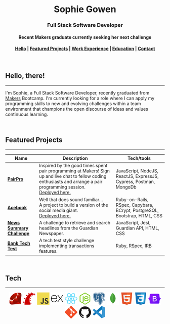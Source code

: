 <div align="center">
  <h1> Sophie Gowen</h1>
  <h3> Full Stack Software Developer </h3>
  <h4> Recent Makers graduate currently seeking her next challenge <h4>
  

[Hello](#hello) | [Featured Projects](#featured-projects) | [Work Experience](#experience) | [Education](#education)  | [Contact](#contact)
</div>

<br>

## Hello, there!
---

I'm Sophie, a Full Stack Software Developer, recently graduated from [Makers](https://makers.tech/) Bootcamp. I'm currently looking for a role where I can apply my programming skills to new and evolving challenges within a team environment that champions the open discourse of ideas and values continuous learning.

<br>

## Featured Projects
---

| Name                         | Description       | Tech/tools        |
| ---------------------------- | ----------------- | ----------------- |
| [**PairPro**](https://github.com/SoJGo/pair-pro) |Inspired by the good times spent pair programming at Makers! Sign up and live chat to fellow coding enthusiasts and arrange a pair programming session. <br> [Deployed here.](https://be-a-pair-pro.herokuapp.com/)  | JavaScript, NodeJS, ReactJS, ExpressJS, Cypress, Postman, MongoDb |
| [**Acebook**](https://github.com/SoJGo/acebook) | Well that does sound familiar... <br> A project to build a version of the social media giant. <br> [Deployed here.](https://damp-hollows-50420.herokuapp.com/) <br>  | Ruby-on-Rails, RSpec, Capybara, BCrypt, PostgreSQL, Bootstrap, HTML, CSS |
| [**News Summary Challenge**](https://github.com/SoJGo/news-summary-challenge) | A challenge to retrieve and search headlines from the Guardian Newspaper.  | JavaScript, Jest, Guardian API, HTML, CSS |
| [**Bank Tech Test**](https://github.com/SoJGo/bank-tech-test) | A tech test style challenge implementing transactions features. | Ruby, RSpec, IRB |
<br>

## Tech
---

<div align="center">
<img src="https://raw.githubusercontent.com/devicons/devicon/master/icons/ruby/ruby-original.svg" alt="ruby" width="40" height="40"/> 
<img src="https://raw.githubusercontent.com/devicons/devicon/master/icons/rails/rails-plain.svg" alt="rails" width="40" height="40"/> 
<img src="https://raw.githubusercontent.com/devicons/devicon/master/icons/javascript/javascript-original.svg" alt="javascript" width="40" height="40"/> 
<img src="https://raw.githubusercontent.com/devicons/devicon/master/icons/express/express-original.svg" alt="express" width="40" height="40"/> 
<img src="https://raw.githubusercontent.com/devicons/devicon/master/icons/react/react-original.svg" alt="react" width="40" height="40"/> 
<img src="https://raw.githubusercontent.com/devicons/devicon/master/icons/nodejs/nodejs-original.svg" alt="nodejs" width="40" height="40"/> 
<img src="https://raw.githubusercontent.com/devicons/devicon/master/icons/postgresql/postgresql-plain.svg" alt="postgresql" width="40" height="40"/>  
<img src="https://raw.githubusercontent.com/devicons/devicon/master/icons/mongodb/mongodb-original.svg" alt="mongoDB" width="40" height="40"/> 
<img src="https://raw.githubusercontent.com/devicons/devicon/master/icons/html5/html5-original.svg" alt="html5" width="40" height="40"/> 
<img src="https://raw.githubusercontent.com/devicons/devicon/master/icons/css3/css3-original.svg" alt="css3" width="40" height="40"/> 
<img src="https://raw.githubusercontent.com/devicons/devicon/master/icons/bootstrap/bootstrap-original.svg" alt="bootstrap" width="40" height="40"/> 
<img src="https://raw.githubusercontent.com/devicons/devicon/master/icons/git/git-original.svg" alt="git" width="40" height="40"/> 
<img src="https://raw.githubusercontent.com/devicons/devicon/master/icons/github/github-original.svg" alt="github" width="40" height="40"/> 
<img src="https://raw.githubusercontent.com/devicons/devicon/master/icons/vscode/vscode-original.svg" alt="vscode" width="40" height="40"/> 
</div>

<br>

